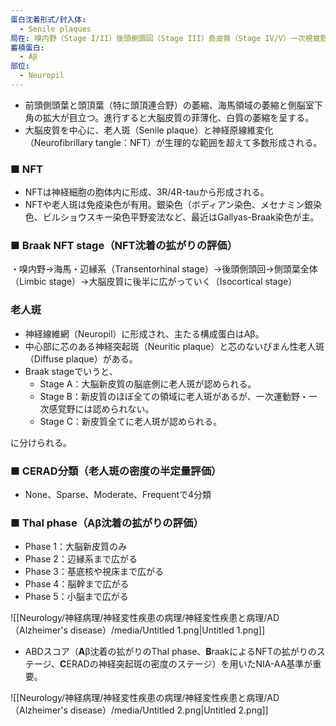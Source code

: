 ```yaml
---
蛋白沈着形式/封入体:
  - Senile plaques
局在: 嗅内野（Stage I/II）後頭側頭回（Stage III）島皮質（Stage IV/V）一次視覚野，運動野（Stage VI）
蓄積蛋白:
  - Aβ
部位:
  - Neuropil
---
```

- 前頭側頭葉と頭頂葉（特に頭頂連合野）の萎縮、海馬領域の萎縮と側脳室下角の拡大が目立つ。進行すると大脳皮質の菲薄化、白質の萎縮を呈する。
- 大脳皮質を中心に、老人斑（Senile plaque）と神経原線維変化（Neurofibrillary tangle：NFT）が生理的な範囲を超えて多数形成される。

  

### ■ NFT

- NFTは神経細胞の胞体内に形成、3R/4R-tauから形成される。
- NFTや老人斑は免疫染色が有用。銀染色（ボディアン染色、メセナミン銀染色、ビルショウスキー染色平野変法など、最近はGallyas-Braak染色が主。

  

### ■ Braak NFT stage（NFT沈着の拡がりの評価）

・嗅内野→海馬・辺縁系（Transentorhinal stage）→後頭側頭回→側頭葉全体（Limbic stage）→大脳皮質に後半に広がっていく（Isocortical stage）


  

### 老人斑

- 神経線維網（Neuropil）に形成され、主たる構成蛋白はAβ。
- 中心部に芯のある神経突起斑（Neuritic plaque）と芯のないびまん性老人斑（Diffuse plaque）がある。
- Braak stageでいうと、
    - Stage A：大脳新皮質の脳底側に老人斑が認められる。
    - Stage B：新皮質のほぼ全ての領域に老人斑があるが、一次運動野・一次感覚野には認められない。
    - Stage C：新皮質全てに老人斑が認められる。

に分けられる。

### ■ CERAD分類（老人斑の密度の半定量評価）

- None、Sparse、Moderate、Frequentで4分類

  

### ■ Thal phase（Aβ沈着の拡がりの評価）

- Phase 1：大脳新皮質のみ
- Phase 2：辺縁系まで広がる
- Phase 3：基底核や視床まで広がる
- Phase 4：脳幹まで広がる
- Phase 5：小脳まで広がる

![[Neurology/神経病理/神経変性疾患の病理/神経変性疾患と病理/AD（Alzheimer's disease）/media/Untitled 1.png|Untitled 1.png]]

  

- ABDスコア（**A**β沈着の拡がりのThal phase、**B**raakによるNFTの拡がりのステージ、**C**ERADの神経突起斑の密度のステージ）を用いたNIA-AA基準が重要。

![[Neurology/神経病理/神経変性疾患の病理/神経変性疾患と病理/AD（Alzheimer's disease）/media/Untitled 2.png|Untitled 2.png]]